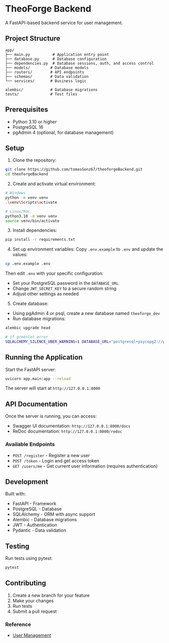 # TheoForge Backend

A FastAPI-based backend service for user management.

## Project Structure
```
app/
├── main.py          # Application entry point
├── database.py      # Database configuration
├── dependencies.py  # Database sessions, auth, and access control
├── models/         # Database models
├── routers/        # API endpoints
├── schemas/        # Data validation
└── services/       # Business logic

alembic/            # Database migrations
tests/              # Test files
```

## Prerequisites

- Python 3.10 or higher
- PostgreSQL 16
- pgAdmin 4 (optional, for database management)

## Setup

1. Clone the repository:
```bash
git clone https://github.com/tomasGonz67/theoforgeBackend.git
cd theoforgeBackend
```

2. Create and activate virtual environment:
```bash
# Windows
python -m venv venv
.\venv\Scripts\activate

# Linux/Mac
python3.10 -m venv venv
source venv/bin/activate
```

3. Install dependencies:
```bash
pip install -r requirements.txt
```

4. Set up environment variables:
Copy `.env.example` to `.env` and update the values:
```bash
cp .env.example .env
```
Then edit `.env` with your specific configuration:
- Set your PostgreSQL password in the `DATABASE_URL`
- Change `JWT_SECRET_KEY` to a secure random string
- Adjust other settings as needed

5. Create database:
- Using pgAdmin 4 or psql, create a new database named `theoforge_dev`
- Run database migrations:
```bash
alembic upgrade head

# if greenlet error
SQLALCHEMY_SILENCE_UBER_WARNING=1 DATABASE_URL="postgresql+psycopg2://postgres:your_password@localhost:5432/theoforge_dev" alembic upgrade head
```

## Running the Application

Start the FastAPI server:
```bash
uvicorn app.main:app --reload
```

The server will start at `http://127.0.0.1:8000`

## API Documentation

Once the server is running, you can access:
- Swagger UI documentation: `http://127.0.0.1:8000/docs`
- ReDoc documentation: `http://127.0.0.1:8000/redoc`

### Available Endpoints

- `POST /register` - Register a new user
- `POST /token` - Login and get access token
- `GET /users/me` - Get current user information (requires authentication)

## Development

Built with:
- FastAPI - Framework
- PostgreSQL - Database
- SQLAlchemy - ORM with async support
- Alembic - Database migrations
- JWT - Authentication
- Pydantic - Data validation

## Testing

Run tests using pytest:
```bash
pytest
```

## Contributing

1. Create a new branch for your feature
2. Make your changes
3. Run tests
4. Submit a pull request

### Reference
- [User Management](https://github.com/kaw393939/user_management)
